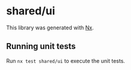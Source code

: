 # shared/ui

This library was generated with [Nx](https://nx.dev).

## Running unit tests

Run `nx test shared/ui` to execute the unit tests.
